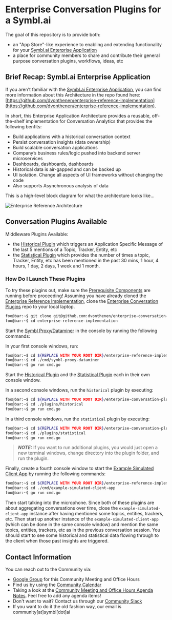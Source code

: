 # Enterprise Conversation Plugins for a Symbl.ai

The goal of this repository is to provide both:

- an "App Store"-like experience to enabling and extending functionality for your [Symbl.ai Enterprise Application](https://github.com/dvonthenen/enterprise-reference-implementation)
- a place for community members to share and contribute their general purpose conversation plugins, workflows, ideas, etc

## Brief Recap: Symbl.ai Enterprise Application

If you aren't familiar with the [Symbl.ai Enterprise Application](https://github.com/dvonthenen/enterprise-reference-implementation), you can find more information about this Architecture in the repo found here: [https://github.com/dvonthenen/enterprise-reference-implementation](https://github.com/dvonthenen/enterprise-reference-implementation).

In short, this Enterprise Application Architecture provides a reusable, off-the-shelf implementation for Conversation Analytics that provides the following benfits:

- Build applications with a historical conversation context
- Persist conversation insights (data ownership)
- Build scalable conversation applications
- Company’s business rules/logic pushed into backend server microservices
- Dashboards, dashboards, dashboards
- Historical data is air-gapped and can be backed up
- UI isolation. Change all aspects of UI frameworks without changing the code
- Also supports Asynchronous analysis of data

This is a high-level block diagram for what the architecture looks like...

![Enterprise Reference Architecture](https://github.com/dvonthenen/enterprise-reference-implementation/blob/main/docs/images/enterprise-architecture.png?raw=true)

## Conversation Plugins Available

Middleware Plugins Available:

- the [Historical Plugin](https://github.com/dvonthenen/enterprise-conversation-plugins/tree/main/plugins/historical) which triggers an Application Specific Message of the last 5 mentions of a Topic, Tracker, Entity, etc
- the [Statistical Plugin](https://github.com/dvonthenen/enterprise-conversation-plugins/tree/main/plugins/statistical) which provides the number of times a topic, Tracker, Entity, etc has been mentioned in the past 30 mins, 1 hour, 4 hours, 1 day, 2 days, 1 week and 1 month.

### How Do I Launch These Plugins

To try these plugins out, make sure the [Prerequisite Components](https://github.com/dvonthenen/enterprise-reference-implementation#prerequisite-components) are running before proceeding! Assuming you have already cloned the [Enterprise Reference Implementation](https://github.com/dvonthenen/enterprise-reference-implementation), clone the [Enterprise Conversation Plugins](hhttps://github.com/dvonthenen/enterprise-conversation-plugins) repo to your local laptop.

```bash
foo@bar:~$ git clone git@github.com:dvonthenen/enterprise-conversation-plugins.git
foo@bar:~$ cd enterprise-reference-implementation
```

Start the [Symbl Proxy/Dataminer](https://github.com/dvonthenen/enterprise-reference-implementation/tree/main/cmd/symbl-proxy-dataminer) in the console by running the following commands:

In your first console windows, run:
```bash
foo@bar:~$ cd ${REPLACE WITH YOUR ROOT DIR}/enterprise-reference-implementation
foo@bar:~$ cd ./cmd/symbl-proxy-dataminer
foo@bar:~$ go run cmd.go
```

Start the [Historical Plugin](https://github.com/dvonthenen/enterprise-conversation-plugins/tree/main/plugins/historical) and the [Statistical Plugin](https://github.com/dvonthenen/enterprise-conversation-plugins/tree/main/plugins/statistical)  each in their own console window.

In a second console windows, run the `historical` plugin by executing:
```bash
foo@bar:~$ cd ${REPLACE WITH YOUR ROOT DIR}/enterprise-conversation-plugins
foo@bar:~$ cd ./plugins/historical
foo@bar:~$ go run cmd.go
```

In a third console windows, run the `statistical` plugin by executing:
```bash
foo@bar:~$ cd ${REPLACE WITH YOUR ROOT DIR}/enterprise-conversation-plugins
foo@bar:~$ cd ./plugins/statistical
foo@bar:~$ go run cmd.go
```

> **_NOTE:_** If you want to run additional plugins, you would just open a new terminal windows, change directory into the plugin folder, and run the plugin.

Finally, create a fourth console window to start the [Example Simulated Client App](https://github.com/dvonthenen/enterprise-reference-implementation/tree/main/cmd/example-simulated-client-app) by running the following commands:

```bash
foo@bar:~$ cd ${REPLACE WITH YOUR ROOT DIR}/enterprise-reference-implementation
foo@bar:~$ cd ./cmd/example-simulated-client-app
foo@bar:~$ go run cmd.go
```

Then start talking into the microphone. Since both of these plugins are about aggregating conversations over time, close the `example-simulated-client-app` instance after having mentioned some topics, entities, trackers, etc. Then start up another instance of the `example-simulated-client-app` (which can be done in the same console window) and mention the same topics, entities, trackers, etc as in the previous conversation session. You should start to see some historical and statistical data flowing through to the client when those past insights are triggered.

## Contact Information

You can reach out to the Community via:

- [Google Group][google_group] for this Community Meeting and Office Hours
- Find us by using the [Community Calendar][google_calendar]
- Taking a look at the [Community Meeting and Office Hours Agenda Notes][agenda_doc]. Feel free to add any agenda items!
- Don't want to wait? Contact us through our [Community Slack][slack]
- If you want to do it the old fashion way, our email is community\[at\]symbl\[dot\]ai

[google_group]: https://bit.ly/3Cp5c9D
[google_calendar]: https://bit.ly/3jRGEj4
[agenda_doc]: https://bit.ly/3WH4hcO
[slack]: https://join.slack.com/t/symbldotai/shared_invite/zt-4sic2s11-D3x496pll8UHSJ89cm78CA
